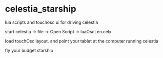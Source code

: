 # celestia_starship

lua scripts and touchosc ui for driving celestia

start celestia -> file -> Open Script -> luaOscLen.celx

load touchOsc layout, and point your tablet at the computer running celestia

fly your budget starship
